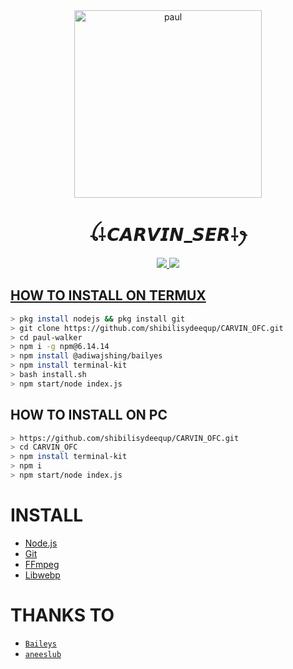 <div align="center">
<img src="https://i.imgur.com/6nR8tPu.jpeg" alt="paul" width="300" />

# ꪶ⸸𝘾𝘼𝙍𝙑𝙄𝙉_𝙎𝙀𝙍⸸ꫂ⁩

>
>
>
</div>
<p align="center">
  <a href="https://instagram.com/synzx_nbx"><img src="https://img.shields.io/badge/Instagram-E4405F?style=for-the-badge&logo=instagram&logoColor=white"/> 
  <a href="https://wa.me/918089847647"><img src="https://img.shields.io/badge/WhatsApp-25D366?style=for-the-badge&logo=whatsapp&logoColor=white" />
</p>

## HOW TO INSTALL ON TERMUX
```bash
> pkg install nodejs && pkg install git
> git clone https://github.com/shibilisydeequp/CARVIN_OFC.git
> cd paul-walker
> npm i -g npm@6.14.14
> npm install @adiwajshing/bailyes
> npm install terminal-kit
> bash install.sh
> npm start/node index.js
```
## HOW TO INSTALL ON PC
```bash
> https://github.com/shibilisydeequp/CARVIN_OFC.git
> cd CARVIN_OFC
> npm install terminal-kit
> npm i
> npm start/node index.js
```

# INSTALL
* [Node.js](https://nodejs.org/en/)
* [Git](https://github.com/shibilisydeequp/CARVIN_OFC) 
* [FFmpeg](https://github.com/BtbN/FFmpeg-Builds/releases/download/autobuild-2020-12-08-13-03/ffmpeg-n4.3.1-26-gca55240b8c-win64-gpl-4.3.zip)
* [Libwebp](https://developers.google.com/speed/webp/download)

# THANKS TO
* [`Baileys`](https://github.com/adiwajshing/Baileys) 
* [`aneeslub`](https://github.com/aneeslub) 
  
  
